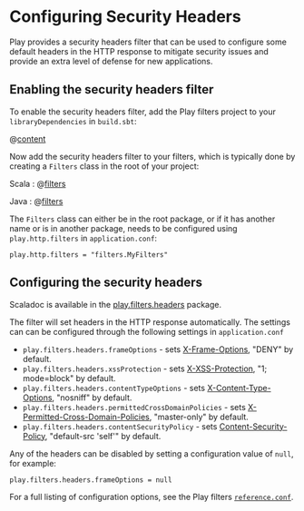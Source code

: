 <!--- Copyright (C) 2009-2015 Typesafe Inc. <http://www.typesafe.com> -->
# Configuring Security Headers

Play provides a security headers filter that can be used to configure some default headers in the HTTP response to mitigate security issues and provide an extra level of defense for new applications.

## Enabling the security headers filter

To enable the security headers filter, add the Play filters project to your `libraryDependencies` in `build.sbt`:

@[content](code/filters.sbt)

Now add the security headers filter to your filters, which is typically done by creating a `Filters` class in the root of your project:

Scala
: @[filters](code/SecurityHeaders.scala)

Java
: @[filters](code/detailedtopics/configuration/headers/Filters.java)

The `Filters` class can either be in the root package, or if it has another name or is in another package, needs to be configured using `play.http.filters` in `application.conf`:

```
play.http.filters = "filters.MyFilters"
```

## Configuring the security headers

Scaladoc is available in the [play.filters.headers](api/scala/index.html#play.filters.headers.package) package.

The filter will set headers in the HTTP response automatically.  The settings can can be configured through the following settings in `application.conf`

* `play.filters.headers.frameOptions` - sets <a href="https://developer.mozilla.org/en-US/docs/HTTP/X-Frame-Options">X-Frame-Options</a>, "DENY" by default.
* `play.filters.headers.xssProtection` - sets <a href="http://blogs.msdn.com/b/ie/archive/2008/07/02/ie8-security-part-iv-the-xss-filter.aspx">X-XSS-Protection</a>, "1; mode=block" by default.
* `play.filters.headers.contentTypeOptions` - sets <a href="http://blogs.msdn.com/b/ie/archive/2008/09/02/ie8-security-part-vi-beta-2-update.aspx">X-Content-Type-Options</a>, "nosniff" by default.
* `play.filters.headers.permittedCrossDomainPolicies` - sets <a href="http://www.adobe.com/devnet/articles/crossdomain_policy_file_spec.html">X-Permitted-Cross-Domain-Policies</a>, "master-only" by default.
* `play.filters.headers.contentSecurityPolicy` - sets <a href="http://www.html5rocks.com/en/tutorials/security/content-security-policy/">Content-Security-Policy</a>, "default-src 'self'" by default.

Any of the headers can be disabled by setting a configuration value of `null`, for example:

    play.filters.headers.frameOptions = null

For a full listing of configuration options, see the Play filters [`reference.conf`](resources/confs/filters-helpers/reference.conf).
